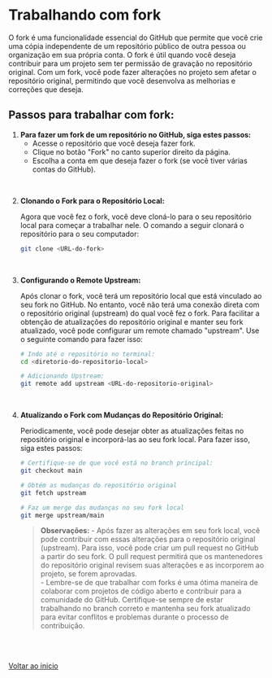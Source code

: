 # Trabalhando com fork

O fork é uma funcionalidade essencial do GitHub que permite que você crie uma cópia independente de um repositório público de outra pessoa ou organização em sua própria conta. O fork é útil quando você deseja contribuir para um projeto sem ter permissão de gravação no repositório original. Com um fork, você pode fazer alterações no projeto sem afetar o repositório original, permitindo que você desenvolva as melhorias e correções que deseja.

## Passos para trabalhar com fork:
1. **Para fazer um fork de um repositório no GitHub, siga estes passos:**
    - Acesse o repositório que você deseja fazer fork.
    - Clique no botão "Fork" no canto superior direito da página.
    - Escolha a conta em que deseja fazer o fork (se você tiver várias contas do GitHub).
<br>

2. **Clonando o Fork para o Repositório Local:**
    
    Agora que você fez o fork, você deve cloná-lo para o seu repositório local para começar a trabalhar nele. O comando a seguir clonará o repositório para o seu computador:
    ```bash
    git clone <URL-do-fork>
    ```
<br>

3. **Configurando o Remote Upstream:**

    Após clonar o fork, você terá um repositório local que está vinculado ao seu fork no GitHub. No entanto, você não terá uma conexão direta com o repositório original (upstream) do qual você fez o fork. Para facilitar a obtenção de atualizações do repositório original e manter seu fork atualizado, você pode configurar um remote chamado "upstream". Use o seguinte comando para fazer isso:
    ```bash
    # Indo até o repositório no terminal:
    cd <diretorio-do-repositorio-local>

    # Adicionando Upstream:
    git remote add upstream <URL-do-repositorio-original>
    ```
<br>

4. **Atualizando o Fork com Mudanças do Repositório Original:**

    Periodicamente, você pode desejar obter as atualizações feitas no repositório original e incorporá-las ao seu fork local. Para fazer isso, siga estes passos:
    ```bash
    # Certifique-se de que você está no branch principal:
    git checkout main

    # Obtém as mudanças do repositório original
    git fetch upstream

    # Faz um merge das mudanças no seu fork local
    git merge upstream/main
    ```
    
    > **Observações:**
        - Após fazer as alterações em seu fork local, você pode contribuir com essas alterações para o repositório original (upstream). Para isso, você pode criar um pull request no GitHub a partir do seu fork. O pull request permitirá que os mantenedores do repositório original revisem suas alterações e as incorporem ao projeto, se forem aprovadas.<br>
        - Lembre-se de que trabalhar com forks é uma ótima maneira de colaborar com projetos de código aberto e contribuir para a comunidade do GitHub. Certifique-se sempre de estar trabalhando no branch correto e mantenha seu fork atualizado para evitar conflitos e problemas durante o processo de contribuição. <br>

<br>

<br>

[Voltar ao inicio](/README.md)